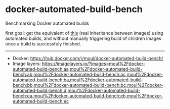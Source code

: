 # docker-automated-build-bench
Benchmarking Docker automated builds

first goal: get the equivalent of [this](https://imagelayers.io/?images=golang:1.4,golang:1.4-onbuild,golang:1.4-wheezy,golang:1.4-cross) (real inheritance between images) using automated builds, and without manually triggering build of children images once a build is successfuly finished.

---

* Docker: https://hub.docker.com/r/moul/docker-automated-build-bench/
* Image layers: https://imagelayers.io/?images=moul%2Fdocker-automated-build-bench:aa,moul%2Fdocker-automated-build-bench:ab,moul%2Fdocker-automated-build-bench:ac,moul%2Fdocker-automated-build-bench:ba,moul%2Fdocker-automated-build-bench:bb,moul%2Fdocker-automated-build-bench:bc,moul%2Fdocker-automated-build-bench:d,moul%2Fdocker-automated-build-bench:ea,moul%2Fdocker-automated-build-bench:eb,moul%2Fdocker-automated-build-bench:ec
